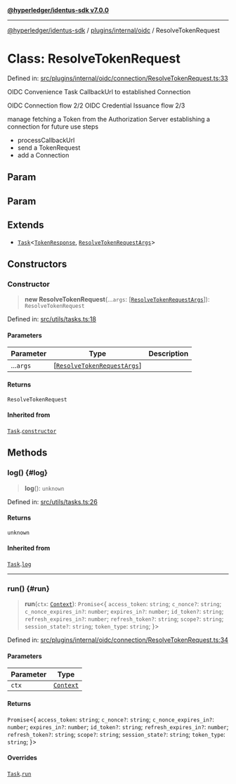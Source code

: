 [**@hyperledger/identus-sdk v7.0.0**](../../../../README.md)

***

[@hyperledger/identus-sdk](../../../../README.md) / [plugins/internal/oidc](../README.md) / ResolveTokenRequest

# Class: ResolveTokenRequest

Defined in: [src/plugins/internal/oidc/connection/ResolveTokenRequest.ts:33](https://github.com/hyperledger/identus-edge-agent-sdk-ts/blob/96423ee84b124a31ce63036d9d623d1cb73a13c2/src/plugins/internal/oidc/connection/ResolveTokenRequest.ts#L33)

OIDC Convenience Task
CallbackUrl to established Connection

OIDC Connection flow 2/2
OIDC Credential Issuance flow 2/3

manage fetching a Token from the Authorization Server
establishing a connection for future use
steps
  - processCallbackUrl
  - send a TokenRequest
  - add a Connection

## Param

## Param

## Extends

- [`Task`](../../../../overview/namespaces/Utils/classes/Task.md)\<[`TokenResponse`](../type-aliases/TokenResponse.md), [`ResolveTokenRequestArgs`](../interfaces/ResolveTokenRequestArgs.md)\>

## Constructors

### Constructor

> **new ResolveTokenRequest**(...`args`: \[[`ResolveTokenRequestArgs`](../interfaces/ResolveTokenRequestArgs.md)\]): `ResolveTokenRequest`

Defined in: [src/utils/tasks.ts:18](https://github.com/hyperledger/identus-edge-agent-sdk-ts/blob/96423ee84b124a31ce63036d9d623d1cb73a13c2/src/utils/tasks.ts#L18)

#### Parameters

| Parameter | Type | Description |
| ------ | ------ | ------ |
| ...`args` | \[[`ResolveTokenRequestArgs`](../interfaces/ResolveTokenRequestArgs.md)\] |  |

#### Returns

`ResolveTokenRequest`

#### Inherited from

[`Task`](../../../../overview/namespaces/Utils/classes/Task.md).[`constructor`](../../../../overview/namespaces/Utils/classes/Task.md#constructor)

## Methods

### log() {#log}

> **log**(): `unknown`

Defined in: [src/utils/tasks.ts:26](https://github.com/hyperledger/identus-edge-agent-sdk-ts/blob/96423ee84b124a31ce63036d9d623d1cb73a13c2/src/utils/tasks.ts#L26)

#### Returns

`unknown`

#### Inherited from

[`Task`](../../../../overview/namespaces/Utils/classes/Task.md).[`log`](../../../../overview/namespaces/Utils/classes/Task.md#log)

***

### run() {#run}

> **run**(`ctx`: [`Context`](../type-aliases/Context.md)): `Promise`\<\{ `access_token`: `string`; `c_nonce?`: `string`; `c_nonce_expires_in?`: `number`; `expires_in?`: `number`; `id_token?`: `string`; `refresh_expires_in?`: `number`; `refresh_token?`: `string`; `scope?`: `string`; `session_state?`: `string`; `token_type`: `string`; \}\>

Defined in: [src/plugins/internal/oidc/connection/ResolveTokenRequest.ts:34](https://github.com/hyperledger/identus-edge-agent-sdk-ts/blob/96423ee84b124a31ce63036d9d623d1cb73a13c2/src/plugins/internal/oidc/connection/ResolveTokenRequest.ts#L34)

#### Parameters

| Parameter | Type |
| ------ | ------ |
| `ctx` | [`Context`](../type-aliases/Context.md) |

#### Returns

`Promise`\<\{ `access_token`: `string`; `c_nonce?`: `string`; `c_nonce_expires_in?`: `number`; `expires_in?`: `number`; `id_token?`: `string`; `refresh_expires_in?`: `number`; `refresh_token?`: `string`; `scope?`: `string`; `session_state?`: `string`; `token_type`: `string`; \}\>

#### Overrides

[`Task`](../../../../overview/namespaces/Utils/classes/Task.md).[`run`](../../../../overview/namespaces/Utils/classes/Task.md#run)
